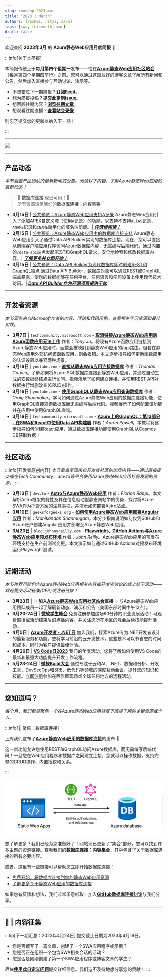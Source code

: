 ```yaml
---
slug: roundup-2023-mar
title: "2023 | March"
authors: [reshmi, nitya, sara]
tags: [swa, thismonth, mar]
draft: false
---
```


<head>
  <meta name="twitter:url" content="https://www.azurestaticwebapps.dev/blog/roundup-2023-mar" />
  <meta name="twitter:title" content="This Month in Azure Static Web Apps: March 2023" />
  <meta name="twitter:description" content="This March in @AzureStaticApps - we cover Azure Static Web Apps Diagnostics, authentication, deploying from Codespaces and SWA CLI" />
  <meta name="twitter:image" content="https://www.azurestaticwebapps.dev/img/png/roundup/mar.png" />
  <meta name="twitter:card" content="summary_large_image" />
  <meta name="twitter:creator" content="@saragibby" />
  <meta name="twitter:site" content="@AzureStaticApps" /> 
  <link rel="canonical" href="https://www.azurestaticwebapps.dev/thismonth/roundup-2023-mar" />
</head>

欢迎查阅 **2023年3月** 的 **Azure静态Web应用月度简报** 🎉

:::info[关于本简报]

本简报传统上于**每月第四个星期一**发布——恰在[**Azure静态Web应用社区站会**](https://aka.ms/swa/community/standups)（每月第四个星期四举行）之前。您可以通过这篇友好的博客文章了解所有新闻和公告，然后加入直播参与互动讨论、演示等。

 * 不想错过下一期简报？<a href="/thismonth/rss.xml" target="_blank">**订阅Feed**</a>。
 * 想为简报投稿？[**提交此定制issue**](https://github.com/staticwebdev/30DaysOfSWA/issues/new?assignees=&labels=ThisMonthIn+-+Community&template=---this-month-in-swa--community-submission.md&title=This+Month+In%3A+Community)。
 * 想回顾往期内容？[**浏览往期文章**](/roundup#roundups-archive)。
 * 想观看往期直播？[**查看站会录像**](https://aka.ms/swa/community/standups)

别忘了提交您的更新以纳入下一期！

:::

---

![](../../static/img/png/roundup/mar.png)

---

## 产品动态

_本节涵盖产品团队的最新新闻或公告。阅读以下内容，了解Azure静态Web应用的最新动态！_

> 🌟 **数据库连接** 现已可用！🌟<br/>
> 所有资源请见我们的[数据库连接：内容集锦](/collections/dab)

* **3月15日** | [公共预览：Azure静态Web应用支持A记录](https://azure.microsoft.com/en-us/updates/public-preview-azure-static-web-apps-support-for-a-record/) Azure静态Web应用引入了添加APEX自定义域（使用`A`记录）的功能，以支持不支持`ALIAS`记录、`ANAME`记录和`CNAME`扁平化的域名注册商。| _**[详情请阅读！](https://aka.ms/swa/arecords)**_
* **3月15日** | [公共预览：Azure静态Web应用中的数据库连接支持](https://azure.microsoft.com/en-us/updates/public-preview-database-connections-support-in-azure-static-web-apps/) Azure静态Web应用引入了通过Data API Builder实现的数据库连接。现在，您可以直接从前端客户端应用程序访问Azure数据库内容，无需编写后端代码。通过内置的`/data-api`端点发起REST和GraphQL请求，安全地检索和修改数据库内容。| _**[了解更多并立即开始！](https://aka.ms/swa/database-connections)**_
* **3月15日** | [公共预览：Data API Builder为现代数据库即时创建REST和GraphQL端点](https://azure.microsoft.com/en-us/updates/public-preview-data-api-builder-instantly-creates-modern-rest-and-graphql-endpoints-for-modern-databases/) 通过Data API Builder，数据库对象可以通过REST或GraphQL端点暴露，使您的数据能够在任何平台、任何语言和任何设备上使用现代技术访问。| _**[Data API Builder作为开源项目提供于此](https://aka.ms/dab)**_

---

## 开发者资源

_本节涵盖来自Microsoft作者的内容、活动和代码示例。查看相关学习资源和最佳实践。_

* **3月7日** | `techcommunity.microsoft.com` - [**取消链接Azure静态Web应用后Azure函数应用无法工作**](https://techcommunity.microsoft.com/t5/apps-on-azure-blog/azure-function-app-doesn-t-work-after-unlinking-to-azure-static/ba-p/3759599) 作者：_Tony Ju_。将现有Azure函数应用链接到Azure静态Web应用时，函数会被映射到静态Web应用的/api路由，但若在静态Web应用外部访问该函数应用，则会报错。本文逐步指导如何更新函数应用的认证设置以兼容两种场景。
* **3月16日** | `youtube.com` - [**直接从静态Web应用连接数据库**](https://youtu.be/vGOnh0UrADg) 作者：_Thomas Gauvin_。了解如何将Azure SQL数据库连接到静态Web应用，并通过自动生成的安数据终结点进行访问。视频演示了如何建立连接，并使用REST API对数据执行增删改查(CRUD)操作。
* **3月16日** | `youtube.com` - [**使用GraphQL从静态Web应用查询数据库**](https://youtu.be/NF0EC68rdQk) 作者：_Craig Shoemaker_。学习如何通过Azure静态Web应用的数据库连接功能，使用GraphQL直接查询数据库而无需编写后端代码。视频展示了如何配置该功能并在应用中使用GraphQL查询。
* **3月16日** | `techcommunity.microsoft.com` - [**Azure上的GraphQL：第13部分 - 在SWA和React中使用Data API构建器**](https://techcommunity.microsoft.com/t5/apps-on-azure-blog/graphql-on-azure-part-13-using-data-api-builder-with-swa-and/ba-p/3769309) 作者：_Aaron Powell_。本教程将逐步指导如何创建React应用，通过数据库连接功能使用GraphQL从Cosmos DB获取数据！

---

## 社区动态

:::info[开发者原创内容]
_本节重点呈现来自开发者社区的优质内容——通过直接提交或在Tech Community、dev.to等平台使用Azure静态Web应用标签发现的资源。_
:::

* **3月13日** | `dev.to` - [**Astro与Azure静态Web应用**](https://dev.to/florianrappl/astro-and-azure-static-web-apps-efl) 作者：_Florian Rappl_。本文解析Astro框架的特性及其在信息驱动型静态网站中的优势，探讨将Azure SWA作为托管方案的注意事项，并演示如何部署Astro站点。
* **3月10日** | `geeksforgeeks.org` - [**如何使用Azure静态Web应用部署Angular应用**](https://www.geeksforgeeks.org/how-to-use-azure-static-web-apps-to-deploy-an-angular-app/) 作者：_Manikandan Shanmugam_。本分步指南说明如何仅凭GitHub和Azure账户创建Angular应用并部署至Azure静态Web应用。
* **3月20日** | `blog.johnnyreilly.com` - [**Playwright、GitHub Actions与Azure静态Web应用预发布环境**](https://blog.johnnyreilly.com/playwright-github-actions-and-azure-static-web-apps-staging-environments) 作者：_John Reilly_。Azure静态Web应用的预发布环境支持在生产前测试变更。本文演示如何通过GitHub Actions对预发布环境运行Playwright测试。

---

## 近期活动

_本节推荐可能包含Azure静态Web应用相关内容或开发者讨论的线上线下活动——欢迎提交活动征集(CFP)或注册链接！_

* **3月23日** | ✨ **加入[Azure静态Web应用社区站会](https://www.youtube.com/live/9O4qZ6VHOIA?feature=share)直播** ✨ 与Azure静态Web应用团队成员一起了解最新动态、演示和公告（美国东部时间中午12点）。
* **3月20-24日** | [**微软学生峰会**](https://aka.ms/StudentSummit) 免费注册参加这场90分钟的职业发展活动！可观看直播或活动结束后的点播内容，并关注您所在地区的峰会后续技能提升活动。
* **4月5日** | [**Azure开发者 - .NET日**](https://learn.microsoft.com/events/learn-events/azuredeveloper-dotnetday/) 加入我们，探索Azure专为.NET开发者设计的最新服务和功能。您将学习前沿的云开发技术，这些技术可以节省您的时间和成本，同时为客户提供最佳体验。
* **4月26日** | [**VS Code日2023**](https://learn.microsoft.com/events/learn-events/vs-code-day-2023/) 我们的年度活动，您将了解如何使用VS Code的最新和最强大功能提升开发工作流程。
* **5月23-24日** | [**微软Build大会**](https://build.microsoft.com/home) 通过专注于云和AI、.NET、数据和分析、开发工具、DevSecOps和SRE、低代码等领域的深度互动会议，提升您的知识和技能。[立即注册](https://register.build.microsoft.com/)参加在西雅图现场或全球任何地方的远程活动。

---

## 您知道吗？

_每个月，我们希望聚焦一个在Azure静态Web应用背景下值得了解的关键资源或个人。_

:::info[🌟 聚焦：数据库连接]

上周我们宣布了[**Azure静态Web应用的数据库连接**](https://aka.ms/swa/db/announcement)的发布 🥳

这一新功能允许您使用REST和GraphQL访问Azure数据库，而无需编写后端代码！一旦您在Web应用程序和数据库之间建立连接，您就可以操作数据，支持完整的CRUD操作、内置授权和关系。

:::

![SWA数据库连接](swa-database-connections.png)

想了解更多？我们已经为您准备好了！网站现已更新了“集合”部分，您可以找到许多主题的资源链接。查看我们的[**数据库连接：内容集合**](/collections/dab)，其中包含了关于数据库连接的所有必要内容。

或者，这里有一些链接可以帮助您立即开始数据库连接：

* [免费开始，将数据库连接到您的静态Web应用资源](https://aka.ms/swa/db/getstarted)
* [了解更多关于静态Web应用的数据库连接](https://aka.ms/swa/db/docs)

如果您有反馈和想法，我们非常乐意听取！加入[**GitHub数据库连接讨论**](https://github.com/Azure/static-web-apps/discussions/1111)与我们分享。

---

## 🚨 | 内容征集

:::tip[下一期汇总：2023年4月24日]
提交截止日期为2023年4月19日。

 * 您是否撰写了一篇文章，创建了一个SWA应用程序或示例？
 * 您是否正在组织一个包含SWA相关会话的活动？
 * 您是否是刚刚创建了第一个SWA应用程序或博客文章的学生？

尽快[**使用此自定义问题**](https://github.com/staticwebdev/30DaysOfSWA/issues/new?assignees=&labels=ThisMonthIn+-+Community&template=---this-month-in-swa--community-submission.md&title=This+Month+In%3A+Community)提交详细信息。我们迫不及待地想分享您的贡献！
:::